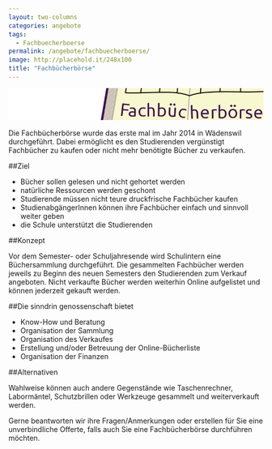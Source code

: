 ```yaml
---
layout: two-columns
categories: angebote
tags:
  - Fachbuecherboerse
permalink: /angebote/fachbuecherboerse/
image: http://placehold.it/248x100
title: "Fachbücherbörse"
---
```

<img class="leadimage" width="803" title="Fachbücherbörse" src="/images/angebote/fachbuecherboerse_sub.jpg">

Die Fachbücherbörse wurde das erste mal im Jahr 2014 in Wädenswil durchgeführt. Dabei ermöglicht es den Studierenden vergünstigt Fachbücher zu kaufen oder nicht mehr benötigte Bücher zu verkaufen.

##Ziel

* Bücher sollen gelesen und nicht gehortet werden
* natürliche Ressourcen werden geschont
* Studierende müssen nicht teure druckfrische Fachbücher kaufen
* StudienabgängerInnen können ihre Fachbücher einfach und sinnvoll weiter geben
* die Schule unterstützt die Studierenden

##Konzept

Vor dem Semester- oder Schuljahresende wird Schulintern eine Büchersammlung durchgeführt. Die gesammelten Fachbücher werden jeweils zu Beginn des neuen Semesters den Studierenden zum Verkauf angeboten. Nicht verkaufte Bücher werden weiterhin Online aufgelistet und können jederzeit gekauft werden.

##Die sinndrin genossenschaft bietet

* Know-How und Beratung
* Organisation der Sammlung
* Organisation des Verkaufes
* Erstellung und/oder Betreuung der Online-Bücherliste
* Organisation der Finanzen

##Alternativen

Wahlweise können auch andere Gegenstände wie Taschenrechner, Labormäntel, Schutzbrillen oder Werkzeuge gesammelt und weiterverkauft werden.

Gerne beantworten wir ihre Fragen/Anmerkungen oder erstellen für Sie eine unverbindliche Offerte, falls auch Sie eine Fachbücherbörse durchführen möchten.
